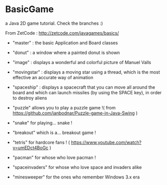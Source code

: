 # BasicGame
a Java 2D game tutorial. Check the branches :)

From ZetCode : http://zetcode.com/javagames/basics/ 

- "master" : the basic Application and Board classes
- "donut" : a window where a painted donut is shown
- "image" : displays a wonderful and colorful picture of Manuel Valls
- "movingstar" : displays a moving star using a thread, which is the most effective an accurate way
  of animation

- "spaceship" : displays a spacecraft that you can move all around the board and which can launch
  missiles (by using the SPACE key), in order to destroy aliens

- "puzzle" allows you to play a puzzle game !(
  from https://github.com/janbodnar/Puzzle-game-in-Java-Swing )

- "snake" for playing... snake !
- "breakout" which is a... breakout game !
- "tetris" for hardcore fans ! ( https://www.youtube.com/watch?v=umEDct4BoGc )
- "pacman" for whose who love pacman !
- "spaceinvaders" for whose who love space and invaders alike
- "minesweeper" for the ones who remember Windows 3.x era
